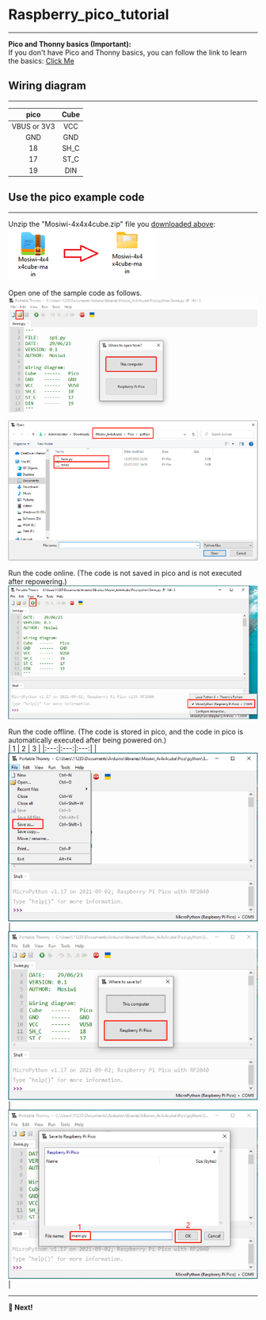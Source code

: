 # Raspberry_pico_tutorial  
-------------------------
**Pico and Thonny basics (Important):**        
If you don't have Pico and Thonny basics, you can follow the link to learn the basics: [Click Me](https://docs.mosiwi.com/en/latest/raspberry/R1D0001_raspberry_pico/R1D0001_raspberry_pico.html)  
 
## Wiring diagram
-----------------   
|      pico     |   Cube   |  
|      :--:     |   :--:   |   
|  VBUS or 3V3  |   VCC    |  
|      GND      |   GND    |  
|      18       |   SH_C   |  
|      17       |   ST_C   |  
|      19       |   DIN    |   

## Use the pico example code
----------------------------      
Unzip the "Mosiwi-4x4x4cube.zip" file you [downloaded above](./previous_tutorial.md#download-library-file):            
![Img](./_static/pico_tutorial/1img.png)        

Open one of the sample code as follows.  
![Img](./_static/pico_tutorial/2img.png)   
   
![Img](./_static/pico_tutorial/3img.png)  

Run the code online. (The code is not saved in pico and is not executed after repowering.)    
![Img](./_static/pico_tutorial/4img.png)

Run the code offline. (The code is stored in pico, and the code in pico is automatically executed after being powered on.)   
| 1 | 2 | 3 |
|:---:|:---:|:---:|
| ![Img](./_static/pico_tutorial/5img.png) | ![Img](./_static/pico_tutorial/6img.png) | ![Img](./_static/pico_tutorial/7img.png) |

------------
**📜 Next!** 
